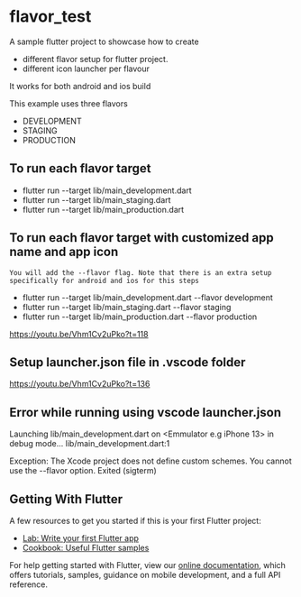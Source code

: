# flavor_test

A sample flutter project to showcase how to create 

- different flavor setup for flutter project.
- different icon launcher per flavour 

It works for both android and ios build

This example uses three flavors
- DEVELOPMENT
- STAGING
- PRODUCTION

## To run each flavor target

- flutter run --target lib/main_development.dart
- flutter run --target lib/main_staging.dart
- flutter run --target lib/main_production.dart

## To run each flavor target with customized app name and app icon
```You will add the --flavor flag. Note that there is an extra setup specifically for android and ios for this steps```

- flutter run --target lib/main_development.dart --flavor development
- flutter run --target lib/main_staging.dart --flavor staging
- flutter run --target lib/main_production.dart --flavor production

https://youtu.be/Vhm1Cv2uPko?t=118

## Setup launcher.json file in .vscode folder
https://youtu.be/Vhm1Cv2uPko?t=136

## Error while running using vscode launcher.json
Launching lib/main_development.dart on <Emmulator e.g iPhone 13> in debug mode...
lib/main_development.dart:1

Exception: The Xcode project does not define custom schemes. You cannot use the --flavor option.
Exited (sigterm)






## Getting With Flutter

A few resources to get you started if this is your first Flutter project:

- [Lab: Write your first Flutter app](https://flutter.dev/docs/get-started/codelab)
- [Cookbook: Useful Flutter samples](https://flutter.dev/docs/cookbook)

For help getting started with Flutter, view our
[online documentation](https://flutter.dev/docs), which offers tutorials,
samples, guidance on mobile development, and a full API reference.

